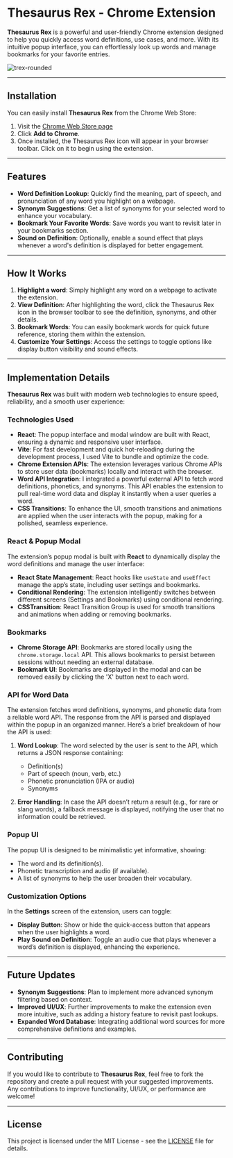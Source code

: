 # Thesaurus Rex - Chrome Extension

**Thesaurus Rex** is a powerful and user-friendly Chrome extension designed to help you quickly access word definitions, use cases, and more. With its intuitive popup interface, you can effortlessly look up words and manage bookmarks for your favorite entries.

![trex-rounded](https://github.com/user-attachments/assets/f1c1241d-106e-483e-8177-d7254ad0eb78)

---

## **Installation**

You can easily install **Thesaurus Rex** from the Chrome Web Store:

1. Visit the [Chrome Web Store page](https://chromewebstore.google.com/detail/thesaurus-rex-dictionary/kdndkbfnffbiocjpoaifdpljdphefgpm)
2. Click **Add to Chrome**.
3. Once installed, the Thesaurus Rex icon will appear in your browser toolbar. Click on it to begin using the extension.

---

## **Features**

- **Word Definition Lookup**: Quickly find the meaning, part of speech, and pronunciation of any word you highlight on a webpage.
- **Synonym Suggestions**: Get a list of synonyms for your selected word to enhance your vocabulary.
- **Bookmark Your Favorite Words**: Save words you want to revisit later in your bookmarks section.
- **Sound on Definition**: Optionally, enable a sound effect that plays whenever a word's definition is displayed for better engagement.

---

## **How It Works**

1. **Highlight a word**: Simply highlight any word on a webpage to activate the extension.
2. **View Definition**: After highlighting the word, click the Thesaurus Rex icon in the browser toolbar to see the definition, synonyms, and other details.
3. **Bookmark Words**: You can easily bookmark words for quick future reference, storing them within the extension.
4. **Customize Your Settings**: Access the settings to toggle options like display button visibility and sound effects.

---

## **Implementation Details**

**Thesaurus Rex** was built with modern web technologies to ensure speed, reliability, and a smooth user experience:

### **Technologies Used**

- **React**: The popup interface and modal window are built with React, ensuring a dynamic and responsive user interface.
- **Vite**: For fast development and quick hot-reloading during the development process, I used Vite to bundle and optimize the code.
- **Chrome Extension APIs**: The extension leverages various Chrome APIs to store user data (bookmarks) locally and interact with the browser.
- **Word API Integration**: I integrated a powerful external API to fetch word definitions, phonetics, and synonyms. This API enables the extension to pull real-time word data and display it instantly when a user queries a word.
- **CSS Transitions**: To enhance the UI, smooth transitions and animations are applied when the user interacts with the popup, making for a polished, seamless experience.

### **React & Popup Modal**

The extension’s popup modal is built with **React** to dynamically display the word definitions and manage the user interface:

- **React State Management**: React hooks like `useState` and `useEffect` manage the app’s state, including user settings and bookmarks.
- **Conditional Rendering**: The extension intelligently switches between different screens (Settings and Bookmarks) using conditional rendering.
- **CSSTransition**: React Transition Group is used for smooth transitions and animations when adding or removing bookmarks.

### **Bookmarks**

- **Chrome Storage API**: Bookmarks are stored locally using the `chrome.storage.local` API. This allows bookmarks to persist between sessions without needing an external database.
- **Bookmark UI**: Bookmarks are displayed in the modal and can be removed easily by clicking the 'X' button next to each word.
  
### **API for Word Data**

The extension fetches word definitions, synonyms, and phonetic data from a reliable word API. The response from the API is parsed and displayed within the popup in an organized manner. Here’s a brief breakdown of how the API is used:

1. **Word Lookup**: The word selected by the user is sent to the API, which returns a JSON response containing:
   - Definition(s)
   - Part of speech (noun, verb, etc.)
   - Phonetic pronunciation (IPA or audio)
   - Synonyms
   
2. **Error Handling**: In case the API doesn’t return a result (e.g., for rare or slang words), a fallback message is displayed, notifying the user that no information could be retrieved.

### **Popup UI**

The popup UI is designed to be minimalistic yet informative, showing:
- The word and its definition(s).
- Phonetic transcription and audio (if available).
- A list of synonyms to help the user broaden their vocabulary.
  
### **Customization Options**

In the **Settings** screen of the extension, users can toggle:
- **Display Button**: Show or hide the quick-access button that appears when the user highlights a word.
- **Play Sound on Definition**: Toggle an audio cue that plays whenever a word’s definition is displayed, enhancing the experience.

---

## **Future Updates**

- **Synonym Suggestions**: Plan to implement more advanced synonym filtering based on context.
- **Improved UI/UX**: Further improvements to make the extension even more intuitive, such as adding a history feature to revisit past lookups.
- **Expanded Word Database**: Integrating additional word sources for more comprehensive definitions and examples.

---

## **Contributing**

If you would like to contribute to **Thesaurus Rex**, feel free to fork the repository and create a pull request with your suggested improvements. Any contributions to improve functionality, UI/UX, or performance are welcome!

---

## **License**

This project is licensed under the MIT License - see the [LICENSE](LICENSE) file for details.
